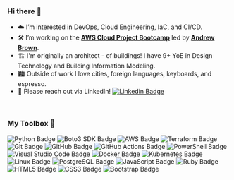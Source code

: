 ### Hi there 👋

- ☁️ I’m interested in DevOps, Cloud Engineering, IaC, and CI/CD.
- 🛠️ I’m working on the [**AWS Cloud Project Bootcamp**](https://docs.google.com/document/d/1VEs2i_tm1FxUatu1ZfUZH8EEVlhN9XWpVDvqg7GYeKM/edit#) led by [**Andrew Brown**](https://twitter.com/andrewbrown).
- 🏗️ I'm originally an architect - of buildings!  I have 9+ YoE in Design Technology and Building Information Modeling.
- 🏙️ Outside of work I love cities, foreign languages, keyboards, and espresso.
- 📨 Please reach out via LinkedIn! [![Linkedin Badge](https://img.shields.io/badge/-WilliamLewis-blue?style=flat&logo=Linkedin&logoColor=white)](https://www.linkedin.com/in/william-a-lewis)


</br>

### My Toolbox 🧰


<img src="https://img.shields.io/badge/-PYTHON-3776AB?logo=Python&logoColor=white" alt="Python Badge" />
<img src="https://img.shields.io/badge/-BOTO3%20SDK-232F3E?logo=Amazon-AWS&logoColor=white" alt="Boto3 SDK Badge" />
<img src="https://img.shields.io/badge/-AWS-232F3E?logo=Amazon-AWS&logoColor=white" alt="AWS Badge" />
<img src="https://img.shields.io/badge/-TERRAFORM-7B42BC?logo=Terraform&logoColor=white" alt="Terraform Badge" />
<img src="https://img.shields.io/badge/-GIT-F05032?logo=Git&logoColor=white" alt="Git Badge" />
<img src="https://img.shields.io/badge/-GITHUB-6E5494?logo=GitHub&logoColor=white" alt="GitHub Badge" />
<img src="https://img.shields.io/badge/-GITHUB%20ACTIONS-2088FF?logo=GitHub-Actions&logoColor=white" alt="GitHub Actions Badge" />
<img src="https://img.shields.io/badge/-POWERSHELL-5391FE?logo=PowerShell&logoColor=white" alt="PowerShell Badge" />
<img src="https://img.shields.io/badge/-VS%20CODE-007ACC?logo=Visual-Studio-Code&logoColor=white" alt="Visual Studio Code Badge" />


<img src="https://img.shields.io/badge/-DOCKER-2496ED?logo=Docker&logoColor=white" alt="Docker Badge" />
<img src="https://img.shields.io/badge/-KUBERNETES-326CE5?logo=Kubernetes&logoColor=white" alt="Kubernetes Badge" />
<img src="https://img.shields.io/badge/-LINUX-FCC624?logo=Linux&logoColor=black" alt="Linux Badge" />
<img src="https://img.shields.io/badge/-POSTGRESQL-4169E1?logo=PostgreSQL&logoColor=white" alt="PostgreSQL Badge" />
<img src="https://img.shields.io/badge/-JAVASCRIPT-F7DF1E?logo=JavaScript&logoColor=black" alt="JavaScript Badge" />
<img src="https://img.shields.io/badge/-RUBY-CC342D?logo=Ruby&logoColor=white" alt="Ruby Badge" />
<img src="https://img.shields.io/badge/-HTML-E34F26?logo=HTML5&logoColor=white" alt="HTML5 Badge" />
<img src="https://img.shields.io/badge/-CSS-1572B6?logo=CSS3&logoColor=white" alt="CSS3 Badge" />
<img src="https://img.shields.io/badge/-BOOTSTRAP-7952B3?logo=Bootstrap&logoColor=white" alt="Bootstrap Badge" />
